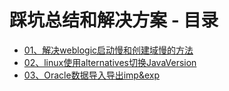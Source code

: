 <h1>踩坑总结和解决方案 - 目录</h1>
<ul>
<li><a href="https://github.com/iamhuda/front-end-summary/blob/master/01%E3%80%81%E8%B8%A9%E5%9D%91%E6%80%BB%E7%BB%93/01%E3%80%81%E8%A7%A3%E5%86%B3weblogic%E5%90%AF%E5%8A%A8%E6%85%A2%E5%92%8C%E5%88%9B%E5%BB%BA%E5%9F%9F%E6%85%A2%E7%9A%84%E6%96%B9%E6%B3%95/issue-01.md"/>01、解决weblogic启动慢和创建域慢的方法</li>
<li><a href="https://github.com/iamhuda/front-end-summary/blob/master/01%E3%80%81%E8%B8%A9%E5%9D%91%E6%80%BB%E7%BB%93/02%E3%80%81linux%E4%BD%BF%E7%94%A8alternatives%E5%88%87%E6%8D%A2JavaVersion/issue-02.md" />02、linux使用alternatives切换JavaVersion</li>
<li><a href="https://github.com/iamhuda/front-end-summary/blob/master/01%E3%80%81%E8%B8%A9%E5%9D%91%E6%80%BB%E7%BB%93/03%E3%80%81Oracle%E6%95%B0%E6%8D%AE%E5%AF%BC%E5%85%A5%E5%AF%BC%E5%87%BAimp%26exp/issue-03.md"/>03、Oracle数据导入导出imp&exp</li>
</ul>
